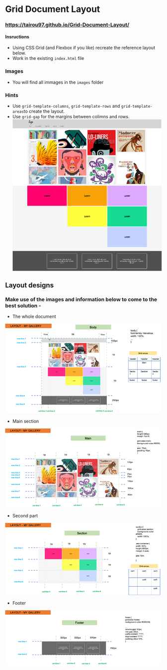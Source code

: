 # Grid Document Layout
### https://tairou97.github.io/Grid-Document-Layout/

#### Insructions
- Using CSS Grid (and Flexbox if you like) recreate the reference layout below.
- Work in the existing `index.html` file
### Images
- You will find all immages in the `images` folder

### Hints
- Use `grid-template-columns`, `grid-template-rows` and `grid-template-areas`to create the layout.
- Use `grid-gap` for the margins between colimns and rows.
![Desktop](./layout_images/desktop.png "desktop version")

## Layout designs

### Make use of the images and information below to come to the best solution -

- The whole document

![Desktop](./layout_images/layout_body.png "desktop version")

- Main section

![Desktop](./layout_images/layout_main.png "desktop version")

- Second part

![Desktop](./layout_images/layout_section.png "desktop version")

- Footer

![Desktop](./layout_images/layout_footer.png "desktop version")

